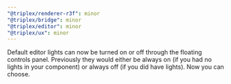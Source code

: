 ```yaml
---
"@triplex/renderer-r3f": minor
"@triplex/bridge": minor
"@triplex/editor": minor
"@triplex/ux": minor
---
```


Default editor lights can now be turned on or off through the floating controls panel. Previously they would either be always on (if you had no lights in your component) or always off (if you did have lights). Now you can choose.
